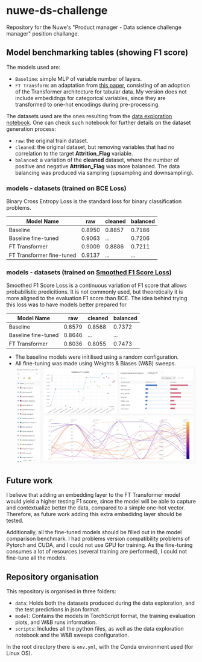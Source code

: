 # nuwe-ds-challenge
Repository for the Nuwe's "Product manager - Data science challenge manager" position challange.


## Model benchmarking tables (showing F1 score)

The models used are:
- `Baseline`: simple MLP of variable number of layers.
- `FT Transform`: an adaptation from [this paper](https://arxiv.org/abs/2106.11959v2), consisting of an adoption of the Transformer architecture for tabular data. My version does not include embedidngs for categorical variables, since they are transformed to one-hot encodings during pre-processing.

The datasets used are the ones resulting from the [data exploration notebook](./scripts/data_exploration.ipynb). One can check such notebook for further details on the dataset generation process:
- `raw`: the original train dataset.
- `cleaned`: the original dataset, but removing variables that had no correlation to the target __Attrition_Flag__ variable.
- `balanced`: a variation of the __cleaned__ dataset, where the number of positive and negative __Attrition_Flag__ was more balanced. The data balancing was produced via sampling (upsampling and downsampling).

### models - datasets (trained on BCE Loss)

Binary Cross Entropy Loss is the standard loss for binary classification problems.

| Model Name          | raw     | cleaned | balanced |
|---------------------|---------|---------|----------|
| Baseline            | 0.8950 | 0.8857 | 0.7186 |
| Baseline fine-tuned | 0.9063 | ...  | 0.7206 |
| FT Transformer      | 0.9009 | 0.8886 | 0.7211 |
| FT Transformer fine-tuned | 0.9137 | ... | ... |

### models - datasets (trained on [Smoothed F1 Score Loss](https://www.kaggle.com/code/rejpalcz/best-loss-function-for-f1-score-metric/notebook))

Smoothed F1 Score Loss is a continuous variation of F1 score that allows probabilistic predicitions. It is not commonly used, but theoretically it is more aligned to the evaluation F1 score than BCE. The idea behind trying this loss was to have models better prepared for 

| Model Name          | raw    | cleaned | balanced |
|---------------------|--------|---------|----------|
| Baseline            | 0.8579 | 0.8568 | 0.7372 |
| Baseline fine-tuned | 0.8646 | ...  | ... |
| FT Transformer      | 0.8036 | 0.8055 | 0.7473 |


* The baseline models were initilised using a random configuration.
* All fine-tuning was made using Weights & Biases (W&B) sweeps.
![Weights & Biases sweep](./wand_sweep.png)


## Future work

I believe that adding an embedding layer to the FT Transformer model would yield a higher testing F1 score, since the model will be able to capture and contextualize better the data, compared to a simple one-hot vector. Therefore, as future work adding this extra embedidng layer should be tested.

Additionally, all the fine-tuned models should be filled out in the model comparison benchmark. I had problems version compatibility problems of Pytorch and CUDA, and I could not use GPU for training. As the fine-tuning consumes a lot of resources (several training are performed), I could not fine-tune all the models.


## Repository organisation

This repository is organised in three folders:
- `data`: Holds both the datasets produced during the data exploration, and the test predictions in json format.
- `model`: Contains the models in TorchScript format, the training evaluation plots, and W&B runs information.
- `scripts`: Includes all the python files, as well as the data exploration notebook and the W&B sweeps configuration.

In the root directory there is `env.yml`, with the Conda environment used (for Linux OS).